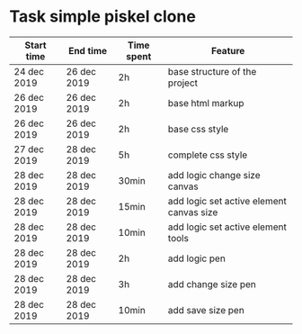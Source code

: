 # Task simple piskel clone

| Start time | End time | Time spent | Feature |
|------------|----------|------------|---------|
| 24 dec 2019 | 26 dec 2019 | 2h | base structure of the project |
| 26 dec 2019 | 26 dec 2019 | 2h | base html markup|
| 26 dec 2019 | 26 dec 2019 | 2h | base css style |
| 27 dec 2019 | 28 dec 2019 | 5h | complete css style |
| 28 dec 2019 | 28 dec 2019 | 30min | add logic change size canvas |
| 28 dec 2019 | 28 dec 2019 | 15min | add logic set active element canvas size |
| 28 dec 2019 | 28 dec 2019 | 10min | add logic set active element tools 
| 28 dec 2019 | 28 dec 2019 | 2h | add logic pen |
| 28 dec 2019 | 28 dec 2019 | 3h | add change size pen |
| 28 dec 2019 | 28 dec 2019 | 10min | add save size pen |
